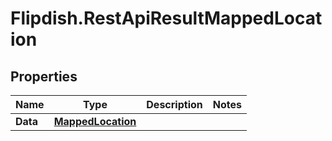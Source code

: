 # Flipdish.RestApiResultMappedLocation

## Properties

Name | Type | Description | Notes
------------ | ------------- | ------------- | -------------
**Data** | [**MappedLocation**](MappedLocation.md) |  | 


